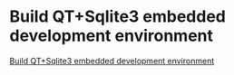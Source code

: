 # Build QT+Sqlite3 embedded development environment
[Build QT+Sqlite3 embedded development environment](https://aiwithcloud.com/2022/09/19/build_qtsqlite3_embedded_development_environment/)